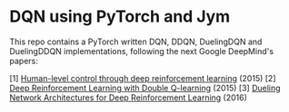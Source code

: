 # DQN using PyTorch and Jym

This repo contains a PyTorch written DQN, DDQN, DuelingDQN and DuelingDDQN implementations, following the next Google DeepMind's papers:

[1] [Human-level control through deep reinforcement learning](https://www.nature.com/articles/nature14236) (2015)
[2] [Deep Reinforcement Learning with Double Q-learning](https://arxiv.org/abs/1509.06461) (2015)
[3] [Dueling Network Architectures for Deep Reinforcement Learning](https://arxiv.org/abs/1511.06581) (2016)



 
